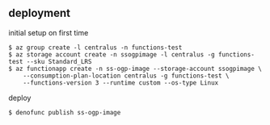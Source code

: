 ## deployment

initial setup on first time

```
$ az group create -l centralus -n functions-test
$ az storage account create -n ssogpimage -l centralus -g functions-test --sku Standard_LRS
$ az functionapp create -n ss-ogp-image --storage-account ssogpimage \
    --consumption-plan-location centralus -g functions-test \
    --functions-version 3 --runtime custom --os-type Linux
```

deploy

```
$ denofunc publish ss-ogp-image
```
